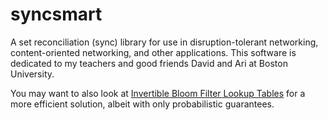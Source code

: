 syncsmart
=========

A set reconciliation (sync) library for use in disruption-tolerant networking, content-oriented networking, and other applications.
This software is dedicated to my teachers and good friends David and Ari at Boston University.

You may want to also look at [Invertible Bloom Filter Lookup Tables](https://github.com/jesperborgstrup/Py-IBLT) for a more efficient solution, albeit with only probabilistic guarantees.
